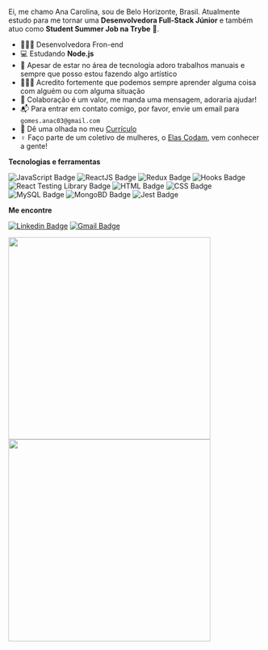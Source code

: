 Ei, me chamo Ana Carolina, sou de Belo Horizonte, Brasil. Atualmente estudo para me tornar uma **Desenvolvedora Full-Stack Júnior** e também atuo como **Student Summer Job na Trybe** 🚀.

- 👩🏽‍💻 Desenvolvedora Fron-end
- 💻 Estudando **Node.js**
- 🎨 Apesar de estar no área de tecnologia adoro trabalhos manuais e sempre que posso estou fazendo algo artístico
- 👩🏽‍🎓 Acredito fortemente que podemos sempre aprender alguma coisa com alguém ou com alguma situação
- 💬 Colaboração é um valor, me manda uma mensagem, adoraria ajudar!
- 📬 Para entrar em contato comigo, por favor, envie um email para `gomes.anac03@gmail.com`
- 📄 Dê uma olhada no meu [Currículo](https://gitconnected.com/gomesanac/resume)
- ♀️ Faço parte de um coletivo de mulheres, o [Elas Codam](https://www.instagram.com/elascodam/), vem conhecer a gente!

**Tecnologias e ferramentas**

<img src="https://img.shields.io/badge/-Java Script-yellow?style=flat-square&logo=JavaScript&logoColor=white" alt="JavaScript Badge" />
<img src="https://img.shields.io/badge/-React-blue?style=flat-square&logo=React&logoColor=white" alt="ReactJS Badge" />
<img src="https://img.shields.io/badge/-Redux-purple?style=flat-square&logo=Redux&logoColor=white" alt="Redux Badge" />
<img src="https://img.shields.io/badge/-React Hooks-purple?style=flat-square&logo=React&logoColor=white" alt="Hooks Badge" />
<img src="https://img.shields.io/badge/-React Testing Library-purple?style=flat-square&logo=react&logoColor=white" alt="React Testing Library Badge" />
<img src="https://img.shields.io/badge/-HTML-red?style=flat-square&logo=html5&logoColor=white" alt="HTML Badge" />
<img src="https://img.shields.io/badge/-CSS-red?style=flat-square&logo=css3&logoColor=white" alt="CSS Badge" />
<img src="https://img.shields.io/badge/-MySQL-orange?style=flat-square&logo=MySQL&logoColor=white" alt="MySQL Badge" />
<img src="https://img.shields.io/badge/-MongoBD-green?style=flat-square&logo=mongodb&logoColor=white" alt="MongoBD Badge" />
<img src="https://img.shields.io/badge/-Jest-red?style=flat-square&logo=jest&logoColor=white" alt="Jest Badge" />

**Me encontre**

[![Linkedin Badge](https://img.shields.io/badge/-LinkedIn-blue?style=flat-square&logo=Linkedin&logoColor=white&link=https://www.linkedin.com/in/gomesanac/)](https://www.linkedin.com/in/gomesanac/)
[![Gmail Badge](https://img.shields.io/badge/-Gmail-c14438?style=flat-square&logo=Gmail&logoColor=white&link=mailto:gomes.anac03@gmail.com)](mailto:gomes.anac03@gmail.com)

<a href="https://github.com/anuraghazra/github-readme-stats">
  <img align="center" width=400 src="https://github-readme-stats.vercel.app/api?username=gomesanac&show_icons=true&theme=dracula" />
</a>
<a href="https://github.com/anuraghazra/github-readme-stats">
  <img align="center" width=400 src="https://github-readme-stats.vercel.app/api/top-langs/?username=gomesanac&layout=compact&theme=dracula" />
</a>
